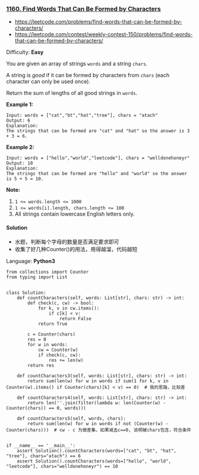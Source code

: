 ### [1160\. Find Words That Can Be Formed by Characters](https://leetcode.com/contest/weekly-contest-150/problems/find-words-that-can-be-formed-by-characters/)
- https://leetcode.com/problems/find-words-that-can-be-formed-by-characters/
- https://leetcode.com/contest/weekly-contest-150/problems/find-words-that-can-be-formed-by-characters/

Difficulty: **Easy**

You are given an array of strings `words` and a string `chars`.

A string is _good_ if it can be formed by characters from `chars` (each character can only be used once).

Return the sum of lengths of all good strings in `words`.

**Example 1:**

```
Input: words = ["cat","bt","hat","tree"], chars = "atach"
Output: 6
Explanation: 
The strings that can be formed are "cat" and "hat" so the answer is 3 + 3 = 6.
```

**Example 2:**

```
Input: words = ["hello","world","leetcode"], chars = "welldonehoneyr"
Output: 10
Explanation: 
The strings that can be formed are "hello" and "world" so the answer is 5 + 5 = 10.
```

<span style="display: inline;">**Note:**</span>

1.  `1 <= words.length <= 1000`
2.  `1 <= words[i].length, chars.length <= 100`
3.  All strings contain lowercase English letters only.

#### Solution
- 水题，判断每个字母的数量是否满足要求即可
- 收集了好几种Counter()的用法，用得越溜，代码越短

Language: **Python3**

```python3
from collections import Counter
from typing import List


class Solution:
    def countCharacters(self, words: List[str], chars: str) -> int:
        def check(c, cw) -> bool:
            for k, v in cw.items():
                if c[k] < v:
                    return False
            return True

        c = Counter(chars)
        res = 0
        for w in words:
            cw = Counter(w)
            if check(c, cw):
                res += len(w)
        return res

    def countCharacters3(self, words: List[str], chars: str) -> int:
        return sum(len(w) for w in words if sum(1 for k, v in Counter(w).items() if Counter(chars)[k] < v) == 0)  # 我的思路，比较差

    def countCharacters4(self, words: List[str], chars: str) -> int:
        return len(''.join(filter(lambda w: len(Counter(w) - Counter(chars)) == 0, words)))

    def countCharacters5(self, words, chars):
        return sum(len(w) for w in words if not (Counter(w) - Counter(chars)))  # cw - c 为做差集，如果减去c==0, 说明被chars包含，符合条件


if __name__ == '__main__':
    assert Solution().countCharacters(words=["cat", "bt", "hat", "tree"], chars="atach") == 6
    assert Solution().countCharacters(words=["hello", "world", "leetcode"], chars="welldonehoneyr") == 10

​
```